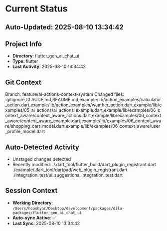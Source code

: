 # Current Status

## Auto-Updated: 2025-08-10 13:34:42

## Project Info
- **Directory**: flutter_gen_ai_chat_ui
- **Type**: flutter
- **Last Activity**: 2025-08-10 13:34:42

## Git Context
Branch: feature/ai-actions-context-system
Changed files: .gitignore,CLAUDE.md,README.md,example/lib/action_examples/calculator_action.dart,example/lib/action_examples/weather_action.dart,example/lib/examples/05_ai_actions/ai_actions_example.dart,example/lib/examples/06_context_aware/context_aware_actions.dart,example/lib/examples/06_context_aware/context_aware_example.dart,example/lib/examples/06_context_aware/shopping_cart_model.dart,example/lib/examples/06_context_aware/user_profile_model.dart

## Auto-Detected Activity

- Unstaged changes detected
- Recently modified: ./.dart_tool/flutter_build/dart_plugin_registrant.dart
./example/.dart_tool/dartpad/web_plugin_registrant.dart
./integration_test/ui_suggestions_integration_test.dart

## Session Context
- **Working Directory**: `/Users/hooshyar/Desktop/development/packages/dila-packages/flutter_gen_ai_chat_ui`
- **Auto-sync Active**: ✅
- **Last Sync**: 2025-08-10 13:34:42


